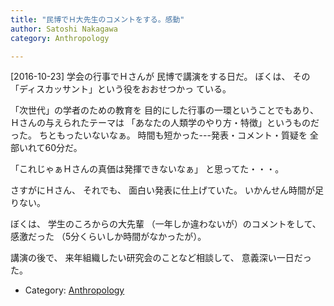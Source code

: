 ```yaml
---
title: "民博でＨ大先生のコメントをする。感動"
author: Satoshi Nakagawa
category: Anthropology

---
```


[2016-10-23]  学会の行事でＨさんが
民博で講演をする日だ。
ぼくは、
その「ディスカッサント」という役をおおせつかっ
ている。

 「次世代」の学者のための教育を
目的にした行事の一環ということでもあり、
Ｈさんの与えられたテーマは
「あなたの人類学のやり方・特徴」というものだった。
ちともったいないなぁ。
時間も短かった---発表・コメント・質疑を
全部いれて60分だ。

 「これじゃぁＨさんの真価は発揮できないなぁ」
と思ってた・・・。

 さすがにＨさん、
それでも、
面白い発表に仕上げていた。
いかんせん時間が足りない。

 ぼくは、
学生のころからの大先輩
（一年しか違わないが）のコメントをして、
感激だった
（5分くらいしか時間がなかったが）。

 講演の後で、
来年組織したい研究会のことなど相談して、
意義深い一日だった。

- Category: [Anthropology](/categories.html#Anthropology)

